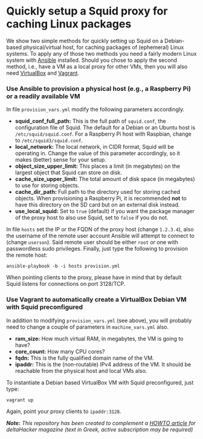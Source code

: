 # Quickly setup a Squid proxy for caching Linux packages

We show two simple methods for quickly setting up Squid on a Debian-based physical/virtual host, for caching packages of (ephemeral) Linux systems. To apply any of those two methods you need a fairly modern Linux system with [Ansible](https://www.ansible.com) installed. Should you chose to apply the second method, i.e., have a VM as a local proxy for other VMs, then you will also need [VirtualBox](https://www.ansible.com) and [Vagrant](http://vagrantup.com).

### Use Ansible to provision a physical host (e.g., a Raspberry Pi) or a readily available VM

In file `provision_vars.yml` modify the following parameters accordingly.

* __squid_conf_full_path:__ This is the full path of `squid.conf`, the configuration file of Squid. The default for a Debian or an Ubuntu host is `/etc/squid/squid.conf`. For a Raspberry Pi host with Raspbian, change to `/etc/squid3/squid.conf`.
* __local_network:__ The local network, in CIDR format, Squid will be operating in. Change the value of this parameter accordingly, so it makes (better) sense for your setup.
* __object_size_upper_limit:__ This places a limit (in megabytes) on the largest object that Squid can store on disk.
* __cache_size_upper_limit:__ The total amount of disk space (in megabytes) to use for storing objects.
* __cache_dir_path:__ Full path to the directory used for storing cached objects. When provisioning a Raspberry Pi, it is recommended __not__ to have this directory on the SD card but on an external disk instead.
* __use_local_squid:__ Set to `true` (default) if you want the package manager of the proxy host to also use Squid, set to `false` if you do not.

In file `hosts` set the IP or the FQDN of the proxy host (change `1.2.3.4`), also the username of the remote user account Ansible will attempt to connect to (change `userson`). Said remote user should be either `root` or one with passwordless sudo privileges. Finally, just type the following to provision the remote host:

	ansible-playbook -b -i hosts provision.yml

When pointing clients to the proxy, please have in mind that by default Squid listens for connections on port 3128/TCP.

### Use Vagrant to automatically create a VirtualBox Debian VM with Squid preconfigured

In addition to modifying `provision_vars.yml` (see above), you will probably need to change a couple of parameters in `machine_vars.yml` also.

* __ram_size:__ How much virtual RAM, in megabytes, the VM is going to have?
* __core_count:__ How many CPU cores?
* __fqdn:__ This is the fully qualified domain name of the VM.
* __ipaddr:__ This is the (non-routable) IPv4 address of the VM. It should be reachable from the physical host and local VMs also.

To instantiate a Debian based VirtualBox VM with Squid preconfigured, just type:

	vagrant up

Again, point your proxy clients to `ipaddr:3128`.

_**Note:** This repository has been created to complement a [HOWTO article](https://deltahacker.gr/?p=18105) for deltaHacker magazine (text in Greek, active subscription may be required)_
